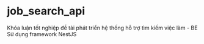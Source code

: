 # job_search_api
Khóa luận tốt nghiệp đề tài phát triển hệ thống hỗ trợ tìm kiếm việc làm - BE
Sử dụng framework NestJS
